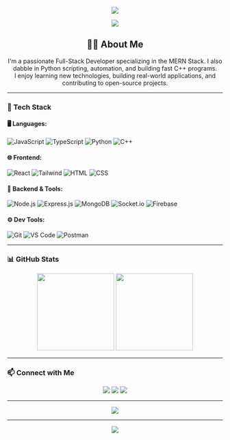 <!-- Profile Banner -->
<p align="center">
  <img src="https://capsule-render.vercel.app/api?type=waving&color=0aa4d3&height=250&section=header&text=Hi%20👋,%20I'm%20Kebin%20Malla&fontSize=40&fontColor=ffffff&animation=fadeIn" />
</p>

<!-- Typing Intro -->
<p align="center">
  <img src="https://readme-typing-svg.demolab.com/?lines=Full-Stack%20MERN%20Developer;React.js%20%7C%20Node.js%20%7C%20MongoDB%20%7C%20Express;Also%20love%20Python%20and%20C%2B%2B&font=Fira%20Code&center=true&width=600&height=45&color=0aa4d3&vCenter=true" />
</p>

<!-- Short About -->
<h2 align="center">👨‍💻 About Me</h2>
<p align="center">
  I'm a passionate Full-Stack Developer specializing in the MERN Stack. I also dabble in Python scripting, automation, and building fast C++ programs. <br/>
  I enjoy learning new technologies, building real-world applications, and contributing to open-source projects.
</p>

---

### 🚀 Tech Stack

#### 🖥️ Languages:
![JavaScript](https://img.shields.io/badge/-JavaScript-F7DF1E?style=for-the-badge&logo=javascript&logoColor=000)
![TypeScript](https://img.shields.io/badge/-TypeScript-3178C6?style=for-the-badge&logo=typescript&logoColor=fff)
![Python](https://img.shields.io/badge/-Python-3776AB?style=for-the-badge&logo=python&logoColor=fff)
![C++](https://img.shields.io/badge/-C++-00599C?style=for-the-badge&logo=cplusplus&logoColor=fff)

#### 🌐 Frontend:
![React](https://img.shields.io/badge/-React-61DAFB?style=for-the-badge&logo=react&logoColor=000)
![Tailwind](https://img.shields.io/badge/-Tailwind-06B6D4?style=for-the-badge&logo=tailwindcss&logoColor=fff)
![HTML](https://img.shields.io/badge/-HTML5-E34F26?style=for-the-badge&logo=html5&logoColor=fff)
![CSS](https://img.shields.io/badge/-CSS3-1572B6?style=for-the-badge&logo=css3&logoColor=fff)

#### 🔧 Backend & Tools:
![Node.js](https://img.shields.io/badge/-Node.js-339933?style=for-the-badge&logo=node-dot-js&logoColor=fff)
![Express.js](https://img.shields.io/badge/-Express-000?style=for-the-badge&logo=express&logoColor=white)
![MongoDB](https://img.shields.io/badge/-MongoDB-47A248?style=for-the-badge&logo=mongodb&logoColor=fff)
![Socket.io](https://img.shields.io/badge/-Socket.io-010101?style=for-the-badge&logo=socket.io&logoColor=white)
![Firebase](https://img.shields.io/badge/-Firebase-FFCA28?style=for-the-badge&logo=firebase&logoColor=000)

#### ⚙️ Dev Tools:
![Git](https://img.shields.io/badge/-Git-F05032?style=for-the-badge&logo=git&logoColor=fff)
![VS Code](https://img.shields.io/badge/-VSCode-007ACC?style=for-the-badge&logo=visual-studio-code&logoColor=fff)
![Postman](https://img.shields.io/badge/-Postman-FF6C37?style=for-the-badge&logo=postman&logoColor=fff)

---

### 📊 GitHub Stats

<p align="center">
  <img src="https://github-readme-stats.vercel.app/api?username=kevin272&show_icons=true&theme=github_dark" height="180" />
  <img src="https://github-readme-stats.vercel.app/api/top-langs/?username=kevin272&layout=compact&theme=github_dark" height="180" />
</p>

---

### 📫 Connect with Me

<p align="center">
  <a href="mailto:mallakebin@gmail.com"><img src="https://img.shields.io/badge/-Email-D14836?style=for-the-badge&logo=gmail&logoColor=white" /></a>
  <a href="https://www.linkedin.com/in/kebinmalla/"><img src="https://img.shields.io/badge/-LinkedIn-0A66C2?style=for-the-badge&logo=linkedin&logoColor=white" /></a>
  <a href="https://github.com/kevin272"><img src="https://img.shields.io/badge/-GitHub-181717?style=for-the-badge&logo=github&logoColor=white" /></a>
</p>

---

<p align="center">
  <img src="https://quotes-github-readme.vercel.app/api?type=horizontal&theme=dark" />
</p>

---

<p align="center">
  <img src="https://capsule-render.vercel.app/api?type=waving&color=0aa4d3&height=200&section=footer"/>
</p>
